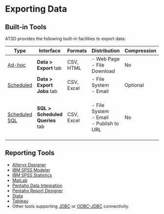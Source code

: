# Exporting Data

## Built-in Tools

ATSD provides the following built-in facilities to export data:

| **Type** | **Interface** | **Formats** | **Distribution** | **Compression** | **Scope** |
|---|---|---|---|---|---|
| [Ad-hoc](ad-hoc-exporting.md) | **Data > <br>Export** tab | CSV, HTML | - Web Page<br>- File Download | No | Single metric |
| [Scheduled](scheduled-exporting.md) | **Data > <br>Export Jobs** tab | CSV, Excel | - File System<br>- Email | Optional | Single metric |
| [Scheduled SQL](../sql/scheduled-sql.md) |  **SQL > <br>Scheduled Queries** tab | CSV, Excel | - File System<br>- Email<br>- Publish to URL | No | Any number of metrics with [SQL JOINs](../sql/README.md#joins) |

## Reporting Tools

* [Alteryx Designer](../integration/alteryx/README.md)
* [IBM SPSS Modeler](../integration/spss/modeler/README.md)
* [IBM SPSS Statistics](../integration/spss/statistics/README.md)
* [MatLab](../integration/matlab/README.md)
* [Pentaho Data Integration](../integration/pentaho/data-integration/README.md)
* [Pentaho Report Designer](../integration/pentaho/report-designer/README.md)
* [Stata](../integration/stata/README.md)
* [Tableau](../integration/tableau/README.md)
* Other tools supporting [JDBC](https://github.com/axibase/atsd-jdbc) or [ODBC-JDBC](../integration/odbc/README.md) connectivity.